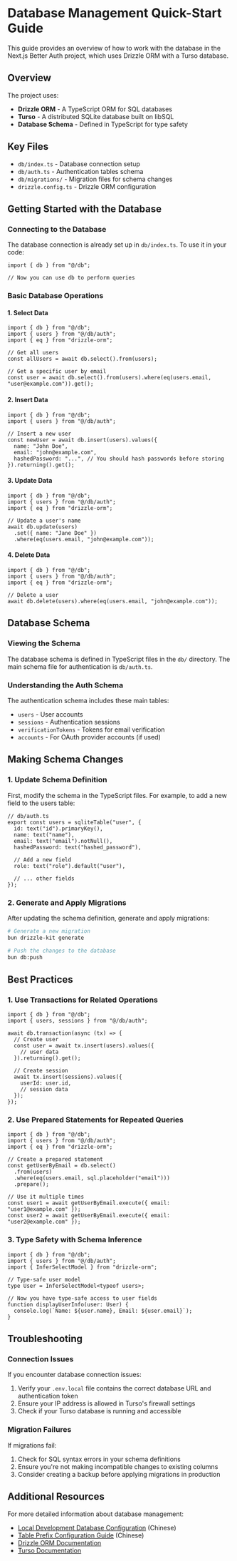 # Database Management Quick-Start Guide

This guide provides an overview of how to work with the database in the Next.js Better Auth project, which uses Drizzle ORM with a Turso database.

## Overview

The project uses:
- **Drizzle ORM** - A TypeScript ORM for SQL databases
- **Turso** - A distributed SQLite database built on libSQL
- **Database Schema** - Defined in TypeScript for type safety

## Key Files

- `db/index.ts` - Database connection setup
- `db/auth.ts` - Authentication tables schema
- `db/migrations/` - Migration files for schema changes
- `drizzle.config.ts` - Drizzle ORM configuration

## Getting Started with the Database

### Connecting to the Database

The database connection is already set up in `db/index.ts`. To use it in your code:

```tsx
import { db } from "@/db";

// Now you can use db to perform queries
```

### Basic Database Operations

#### 1. Select Data

```tsx
import { db } from "@/db";
import { users } from "@/db/auth";
import { eq } from "drizzle-orm";

// Get all users
const allUsers = await db.select().from(users);

// Get a specific user by email
const user = await db.select().from(users).where(eq(users.email, "user@example.com")).get();
```

#### 2. Insert Data

```tsx
import { db } from "@/db";
import { users } from "@/db/auth";

// Insert a new user
const newUser = await db.insert(users).values({
  name: "John Doe",
  email: "john@example.com",
  hashedPassword: "...", // You should hash passwords before storing
}).returning().get();
```

#### 3. Update Data

```tsx
import { db } from "@/db";
import { users } from "@/db/auth";
import { eq } from "drizzle-orm";

// Update a user's name
await db.update(users)
  .set({ name: "Jane Doe" })
  .where(eq(users.email, "john@example.com"));
```

#### 4. Delete Data

```tsx
import { db } from "@/db";
import { users } from "@/db/auth";
import { eq } from "drizzle-orm";

// Delete a user
await db.delete(users).where(eq(users.email, "john@example.com"));
```

## Database Schema

### Viewing the Schema

The database schema is defined in TypeScript files in the `db/` directory. The main schema file for authentication is `db/auth.ts`.

### Understanding the Auth Schema

The authentication schema includes these main tables:

- `users` - User accounts
- `sessions` - Authentication sessions
- `verificationTokens` - Tokens for email verification
- `accounts` - For OAuth provider accounts (if used)

## Making Schema Changes

### 1. Update Schema Definition

First, modify the schema in the TypeScript files. For example, to add a new field to the users table:

```tsx
// db/auth.ts
export const users = sqliteTable("user", {
  id: text("id").primaryKey(),
  name: text("name"),
  email: text("email").notNull(),
  hashedPassword: text("hashed_password"),

  // Add a new field
  role: text("role").default("user"),

  // ... other fields
});
```

### 2. Generate and Apply Migrations

After updating the schema definition, generate and apply migrations:

```bash
# Generate a new migration
bun drizzle-kit generate

# Push the changes to the database
bun db:push
```

## Best Practices

### 1. Use Transactions for Related Operations

```tsx
import { db } from "@/db";
import { users, sessions } from "@/db/auth";

await db.transaction(async (tx) => {
  // Create user
  const user = await tx.insert(users).values({
    // user data
  }).returning().get();

  // Create session
  await tx.insert(sessions).values({
    userId: user.id,
    // session data
  });
});
```

### 2. Use Prepared Statements for Repeated Queries

```tsx
import { db } from "@/db";
import { users } from "@/db/auth";
import { eq } from "drizzle-orm";

// Create a prepared statement
const getUserByEmail = db.select()
  .from(users)
  .where(eq(users.email, sql.placeholder("email")))
  .prepare();

// Use it multiple times
const user1 = await getUserByEmail.execute({ email: "user1@example.com" });
const user2 = await getUserByEmail.execute({ email: "user2@example.com" });
```

### 3. Type Safety with Schema Inference

```tsx
import { db } from "@/db";
import { users } from "@/db/auth";
import { InferSelectModel } from "drizzle-orm";

// Type-safe user model
type User = InferSelectModel<typeof users>;

// Now you have type-safe access to user fields
function displayUserInfo(user: User) {
  console.log(`Name: ${user.name}, Email: ${user.email}`);
}
```

## Troubleshooting

### Connection Issues

If you encounter database connection issues:

1. Verify your `.env.local` file contains the correct database URL and authentication token
2. Ensure your IP address is allowed in Turso's firewall settings
3. Check if your Turso database is running and accessible

### Migration Failures

If migrations fail:

1. Check for SQL syntax errors in your schema definitions
2. Ensure you're not making incompatible changes to existing columns
3. Consider creating a backup before applying migrations in production

## Additional Resources

For more detailed information about database management:

- [Local Development Database Configuration](../db/local-dev-db-config-guide-zh.md) (Chinese)
- [Table Prefix Configuration Guide](../db/table-prefix-config-guide-zh.md) (Chinese)
- [Drizzle ORM Documentation](https://orm.drizzle.team/)
- [Turso Documentation](https://docs.turso.tech/)
